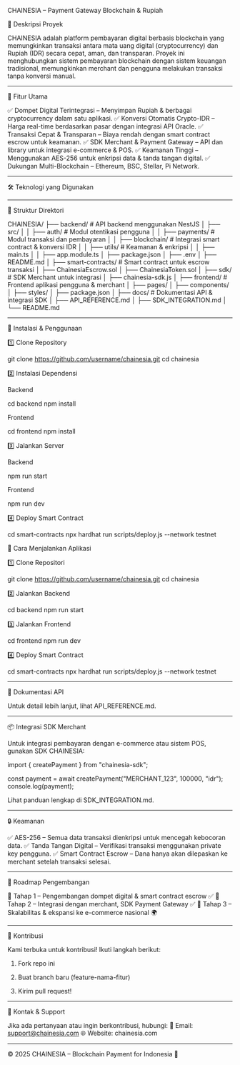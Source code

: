 CHAINESIA – Payment Gateway Blockchain & Rupiah

📌 Deskripsi Proyek

CHAINESIA adalah platform pembayaran digital berbasis blockchain yang memungkinkan transaksi antara mata uang digital (cryptocurrency) dan Rupiah (IDR) secara cepat, aman, dan transparan. Proyek ini menghubungkan sistem pembayaran blockchain dengan sistem keuangan tradisional, memungkinkan merchant dan pengguna melakukan transaksi tanpa konversi manual.


---

🚀 Fitur Utama

✅ Dompet Digital Terintegrasi – Menyimpan Rupiah & berbagai cryptocurrency dalam satu aplikasi.
✅ Konversi Otomatis Crypto-IDR – Harga real-time berdasarkan pasar dengan integrasi API Oracle.
✅ Transaksi Cepat & Transparan – Biaya rendah dengan smart contract escrow untuk keamanan.
✅ SDK Merchant & Payment Gateway – API dan library untuk integrasi e-commerce & POS.
✅ Keamanan Tinggi – Menggunakan AES-256 untuk enkripsi data & tanda tangan digital.
✅ Dukungan Multi-Blockchain – Ethereum, BSC, Stellar, Pi Network.


---

🛠️ Teknologi yang Digunakan


---

📂 Struktur Direktori

CHAINESIA/
├── backend/                # API backend menggunakan NestJS
│   ├── src/
│   │   ├── auth/           # Modul otentikasi pengguna
│   │   ├── payments/       # Modul transaksi dan pembayaran
│   │   ├── blockchain/     # Integrasi smart contract & konversi IDR
│   │   ├── utils/          # Keamanan & enkripsi
│   │   ├── main.ts
│   │   ├── app.module.ts
│   ├── package.json
│   ├── .env
│   ├── README.md
│
├── smart-contracts/        # Smart contract untuk escrow transaksi
│   ├── ChainesiaEscrow.sol
│   ├── ChainesiaToken.sol
│
├── sdk/                    # SDK Merchant untuk integrasi
│   ├── chainesia-sdk.js
│
├── frontend/               # Frontend aplikasi pengguna & merchant
│   ├── pages/
│   ├── components/
│   ├── styles/
│   ├── package.json
│
├── docs/                   # Dokumentasi API & integrasi SDK
│   ├── API_REFERENCE.md
│   ├── SDK_INTEGRATION.md
│
└── README.md


---

🔧 Instalasi & Penggunaan

1️⃣ Clone Repository

git clone https://github.com/username/chainesia.git
cd chainesia

2️⃣ Instalasi Dependensi

Backend

cd backend
npm install

Frontend

cd frontend
npm install

3️⃣ Jalankan Server

Backend

npm run start

Frontend

npm run dev

4️⃣ Deploy Smart Contract

cd smart-contracts
npx hardhat run scripts/deploy.js --network testnet



🔧 Cara Menjalankan Aplikasi

1️⃣ Clone Repositori

git clone https://github.com/username/chainesia.git
cd chainesia

2️⃣ Jalankan Backend

cd backend
npm run start

3️⃣ Jalankan Frontend

cd frontend
npm run dev

4️⃣ Deploy Smart Contract

cd smart-contracts
npx hardhat run scripts/deploy.js --network testnet


---

📖 Dokumentasi API

Untuk detail lebih lanjut, lihat API_REFERENCE.md.


---

📦 Integrasi SDK Merchant

Untuk integrasi pembayaran dengan e-commerce atau sistem POS, gunakan SDK CHAINESIA:

import { createPayment } from "chainesia-sdk";

const payment = await createPayment("MERCHANT_123", 100000, "idr");
console.log(payment);

Lihat panduan lengkap di SDK_INTEGRATION.md.


---

🔒 Keamanan

✅ AES-256 – Semua data transaksi dienkripsi untuk mencegah kebocoran data.
✅ Tanda Tangan Digital – Verifikasi transaksi menggunakan private key pengguna.
✅ Smart Contract Escrow – Dana hanya akan dilepaskan ke merchant setelah transaksi selesai.


---

📌 Roadmap Pengembangan

🔹 Tahap 1 – Pengembangan dompet digital & smart contract escrow ✅
🔹 Tahap 2 – Integrasi dengan merchant, SDK Payment Gateway ✅
🔹 Tahap 3 – Skalabilitas & ekspansi ke e-commerce nasional 🌍


---

👥 Kontribusi

Kami terbuka untuk kontribusi! Ikuti langkah berikut:

1. Fork repo ini


2. Buat branch baru (feature-nama-fitur)


3. Kirim pull request!




---

📧 Kontak & Support

Jika ada pertanyaan atau ingin berkontribusi, hubungi:
📩 Email: support@chainesia.com
🌐 Website: chainesia.com


---

© 2025 CHAINESIA – Blockchain Payment for Indonesia 🚀

